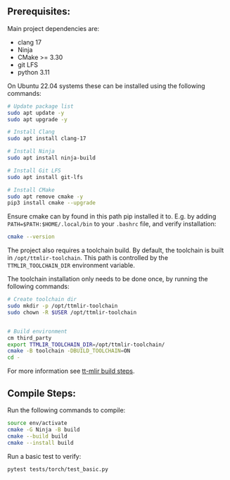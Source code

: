 
## Prerequisites:

Main project dependencies are:
 - clang 17
 - Ninja
 - CMake >= 3.30
 - git LFS
 - python 3.11

On Ubuntu 22.04 systems these can be installed using the following commands:

```bash
# Update package list
sudo apt update -y
sudo apt upgrade -y

# Install Clang
sudo apt install clang-17

# Install Ninja
sudo apt install ninja-build

# Install Git LFS
sudo apt install git-lfs

# Install CMake
sudo apt remove cmake -y
pip3 install cmake --upgrade
```

Ensure cmake can by found in this path pip installed it to. E.g. by adding `PATH=$PATH:$HOME/.local/bin` to your `.bashrc` file, and verify installation:
```bash
cmake --version
```

The project also requires a toolchain build. By default, the toolchain is built in `/opt/ttmlir-toolchain`. This path is controlled by the `TTMLIR_TOOLCHAIN_DIR` environment variable.

The toolchain installation only needs to be done once, by running the following commands:

```bash
# Create toolchain dir
sudo mkdir -p /opt/ttmlir-toolchain
sudo chown -R $USER /opt/ttmlir-toolchain


# Build environment
cm third_party
export TTMLIR_TOOLCHAIN_DIR=/opt/ttmlir-toolchain/
cmake -B toolchain -DBUILD_TOOLCHAIN=ON
cd -
```
For more information see [tt-mlir build steps](https://docs.tenstorrent.com/tt-mlir/build.html).

## Compile Steps:

Run the following commands to compile:
```bash
source env/activate
cmake -G Ninja -B build
cmake --build build
cmake --install build
```

Run a basic test to verify:
```bash
pytest tests/torch/test_basic.py
```

